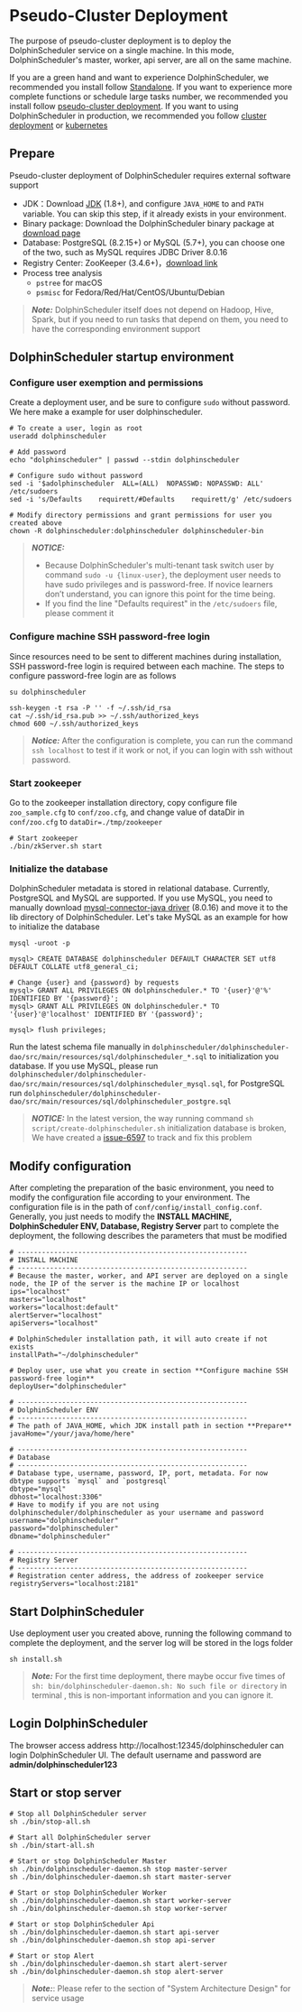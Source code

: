 # Pseudo-Cluster Deployment

The purpose of pseudo-cluster deployment is to deploy the DolphinScheduler service on a single machine. In this mode, DolphinScheduler's master, worker, api server, are all on the same machine.

If you are a green hand and want to experience DolphinScheduler, we recommended you install follow [Standalone](standalone.md). If you want to experience more complete functions or schedule large tasks number, we recommended you install follow [pseudo-cluster deployment](pseudo-cluster.md). If you want to using DolphinScheduler in production, we recommended you follow [cluster deployment](cluster.md) or [kubernetes](kubernetes.md)

## Prepare

Pseudo-cluster deployment of DolphinScheduler requires external software support

* JDK：Download [JDK][jdk] (1.8+), and configure `JAVA_HOME` to and `PATH` variable. You can skip this step, if it already exists in your environment.
* Binary package: Download the DolphinScheduler binary package at [download page](https://dolphinscheduler.apache.org/en-us/download/download.html)
* Database: PostgreSQL (8.2.15+) or MySQL (5.7+), you can choose one of the two, such as MySQL requires JDBC Driver 8.0.16
* Registry Center: ZooKeeper (3.4.6+)，[download link][zookeeper]
* Process tree analysis
  * `pstree` for macOS
  * `psmisc` for Fedora/Red/Hat/CentOS/Ubuntu/Debian

> **_Note:_** DolphinScheduler itself does not depend on Hadoop, Hive, Spark, but if you need to run tasks that depend on them, you need to have the corresponding environment support

## DolphinScheduler startup environment

### Configure user exemption and permissions

Create a deployment user, and be sure to configure `sudo` without password. We here make a example for user dolphinscheduler.

```shell
# To create a user, login as root
useradd dolphinscheduler

# Add password
echo "dolphinscheduler" | passwd --stdin dolphinscheduler

# Configure sudo without password
sed -i '$adolphinscheduler  ALL=(ALL)  NOPASSWD: NOPASSWD: ALL' /etc/sudoers
sed -i 's/Defaults    requirett/#Defaults    requirett/g' /etc/sudoers

# Modify directory permissions and grant permissions for user you created above
chown -R dolphinscheduler:dolphinscheduler dolphinscheduler-bin
```

> **_NOTICE:_**
>
> * Because DolphinScheduler's multi-tenant task switch user by command `sudo -u {linux-user}`, the deployment user needs to have sudo privileges and is password-free. If novice learners don’t understand, you can ignore this point for the time being.
> * If you find the line "Defaults requirest" in the `/etc/sudoers` file, please comment it

### Configure machine SSH password-free login

Since resources need to be sent to different machines during installation, SSH password-free login is required between each machine. The steps to configure password-free login are as follows

```shell
su dolphinscheduler

ssh-keygen -t rsa -P '' -f ~/.ssh/id_rsa
cat ~/.ssh/id_rsa.pub >> ~/.ssh/authorized_keys
chmod 600 ~/.ssh/authorized_keys
```

> **_Notice:_** After the configuration is complete, you can run the command `ssh localhost` to test if it work or not, if you can login with ssh without password.

### Start zookeeper

Go to the zookeeper installation directory, copy configure file `zoo_sample.cfg` to `conf/zoo.cfg`, and change value of dataDir in `conf/zoo.cfg` to `dataDir=./tmp/zookeeper`

```shell
# Start zookeeper
./bin/zkServer.sh start
```

### Initialize the database

DolphinScheduler metadata is stored in relational database. Currently, PostgreSQL and MySQL are supported. If you use MySQL, you need to manually download [mysql-connector-java driver][mysql] (8.0.16) and move it to the lib directory of DolphinScheduler. Let's take MySQL as an example for how to initialize the database

```shell
mysql -uroot -p

mysql> CREATE DATABASE dolphinscheduler DEFAULT CHARACTER SET utf8 DEFAULT COLLATE utf8_general_ci;

# Change {user} and {password} by requests
mysql> GRANT ALL PRIVILEGES ON dolphinscheduler.* TO '{user}'@'%' IDENTIFIED BY '{password}';
mysql> GRANT ALL PRIVILEGES ON dolphinscheduler.* TO '{user}'@'localhost' IDENTIFIED BY '{password}';

mysql> flush privileges;
```

Run the latest schema file manually in `dolphinscheduler/dolphinscheduler-dao/src/main/resources/sql/dolphinscheduler_*.sql` to initialization you database. If you use MySQL, please run `dolphinscheduler/dolphinscheduler-dao/src/main/resources/sql/dolphinscheduler_mysql.sql`, for PostgreSQL run `dolphinscheduler/dolphinscheduler-dao/src/main/resources/sql/dolphinscheduler_postgre.sql`

> **_NOTICE:_** In the latest version, the way running command `sh script/create-dolphinscheduler.sh` initialization database is broken, We have created a [issue-6597][issue] to track and fix this problem

<!--
Modify the database configuration and initialize

```properties
spring.datasource.driver-class-name=com.mysql.jdbc.Driver
spring.datasource.url=jdbc:mysql://localhost:3306/dolphinscheduler?useUnicode=true&characterEncoding=UTF-8&allowMultiQueries=true
# Modify it if you are not using dolphinscheduler/dolphinscheduler as your username and password
spring.datasource.username=dolphinscheduler
spring.datasource.password=dolphinscheduler
```

After modifying and saving, execute the following command to create database table and inti basic data.

```shell
sh script/create-dolphinscheduler.sh
```
-->

## Modify configuration

After completing the preparation of the basic environment, you need to modify the configuration file according to your environment. The configuration file is in the path of `conf/config/install_config.conf`. Generally, you just needs to modify the **INSTALL MACHINE, DolphinScheduler ENV, Database, Registry Server** part to complete the deployment, the following describes the parameters that must be modified

```shell
# ---------------------------------------------------------
# INSTALL MACHINE
# ---------------------------------------------------------
# Because the master, worker, and API server are deployed on a single node, the IP of the server is the machine IP or localhost
ips="localhost"
masters="localhost"
workers="localhost:default"
alertServer="localhost"
apiServers="localhost"

# DolphinScheduler installation path, it will auto create if not exists
installPath="~/dolphinscheduler"

# Deploy user, use what you create in section **Configure machine SSH password-free login**
deployUser="dolphinscheduler"

# ---------------------------------------------------------
# DolphinScheduler ENV
# ---------------------------------------------------------
# The path of JAVA_HOME, which JDK install path in section **Prepare**
javaHome="/your/java/home/here"

# ---------------------------------------------------------
# Database
# ---------------------------------------------------------
# Database type, username, password, IP, port, metadata. For now dbtype supports `mysql` and `postgresql`
dbtype="mysql"
dbhost="localhost:3306"
# Have to modify if you are not using dolphinscheduler/dolphinscheduler as your username and password
username="dolphinscheduler"
password="dolphinscheduler"
dbname="dolphinscheduler"

# ---------------------------------------------------------
# Registry Server
# ---------------------------------------------------------
# Registration center address, the address of zookeeper service
registryServers="localhost:2181"
```

## Start DolphinScheduler

Use deployment user you created above, running the following command to complete the deployment, and the server log will be stored in the logs folder

```shell
sh install.sh
```

> **_Note:_** For the first time deployment, there maybe occur five times of `sh: bin/dolphinscheduler-daemon.sh: No such file or directory` in terminal
, this is non-important information and you can ignore it.

## Login DolphinScheduler

The browser access address http://localhost:12345/dolphinscheduler can login DolphinScheduler UI. The default username and password are **admin/dolphinscheduler123**

## Start or stop server

```shell
# Stop all DolphinScheduler server
sh ./bin/stop-all.sh

# Start all DolphinScheduler server
sh ./bin/start-all.sh

# Start or stop DolphinScheduler Master
sh ./bin/dolphinscheduler-daemon.sh stop master-server
sh ./bin/dolphinscheduler-daemon.sh start master-server

# Start or stop DolphinScheduler Worker
sh ./bin/dolphinscheduler-daemon.sh start worker-server
sh ./bin/dolphinscheduler-daemon.sh stop worker-server

# Start or stop DolphinScheduler Api
sh ./bin/dolphinscheduler-daemon.sh start api-server
sh ./bin/dolphinscheduler-daemon.sh stop api-server

# Start or stop Alert
sh ./bin/dolphinscheduler-daemon.sh start alert-server
sh ./bin/dolphinscheduler-daemon.sh stop alert-server
```

> **_Note:_**: Please refer to the section of "System Architecture Design" for service usage

[jdk]: https://www.oracle.com/technetwork/java/javase/downloads/index.html
[zookeeper]: https://zookeeper.apache.org/releases.html
[mysql]: https://downloads.MySQL.com/archives/c-j/
[issue]: https://github.com/apache/dolphinscheduler/issues/6597
